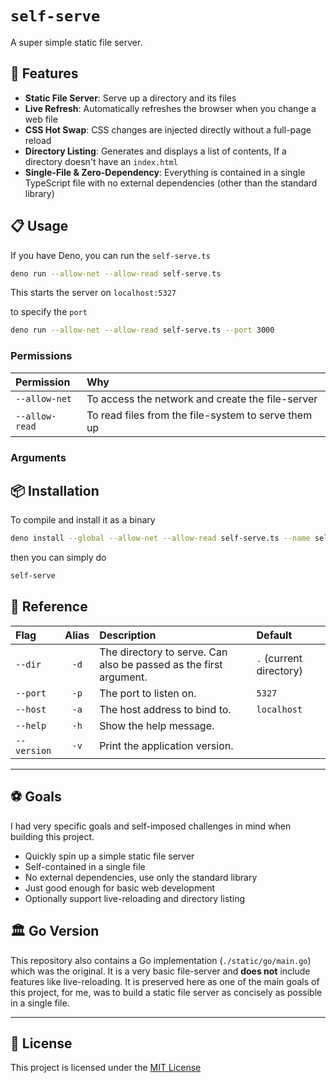 # `self-serve`

A super simple static file server.

## 🌟 Features

- **Static File Server**: Serve up a directory and its files
- **Live Refresh**: Automatically refreshes the browser when you change a web file
- **CSS Hot Swap**: CSS changes are injected directly without a full-page reload
- **Directory Listing**: Generates and displays a list of contents, If a directory doesn't have an `index.html`
- **Single-File & Zero-Dependency**: Everything is contained in a single TypeScript file with no external dependencies (other than the standard library)

## 📋 Usage

If you have Deno, you can run the `self-serve.ts`

```sh
deno run --allow-net --allow-read self-serve.ts
```

This starts the server on `localhost:5327`

to specify the `port`

```sh
deno run --allow-net --allow-read self-serve.ts --port 3000
```

### Permissions

| Permission     | Why                                                 |
| :------------- | :-------------------------------------------------- |
| `--allow-net`  | To access the network and create the file-server    |
| `--allow-read` | To read files from the file-system to serve them up |

### Arguments

## 📦 Installation

To compile and install it as a binary

```sh
deno install --global --allow-net --allow-read self-serve.ts --name self-serve 
```

then you can simply do

```sh
self-serve
```

## 📕 Reference

 | Flag        | Alias | Description                                                       | Default                 |
 | :---------- | :---: | :---------------------------------------------------------------- | :---------------------- |
 | `--dir`     | `-d`  | The directory to serve. Can also be passed as the first argument. | `.` (current directory) |
 | `--port`    | `-p`  | The port to listen on.                                            | `5327`                  |
 | `--host`    | `-a`  | The host address to bind to.                                      | `localhost`             |
 | `--help`    | `-h`  | Show the help message.                                            |                         |
 | `--version` | `-v`  | Print the application version.                                    |                         |

---

## ⚽ Goals

I had very specific goals and self-imposed challenges in mind when building this project.

- Quickly spin up a simple static file server
- Self-contained in a single file
- No external dependencies, use only the standard library
- Just good enough for basic web development
- Optionally support live-reloading and directory listing

## 🏛️ Go Version

This repository also contains a Go implementation (`./static/go/main.go`) which was the original. It is a very basic file-server and **does not** include features like live-reloading. It is preserved here as one of the main goals of this project, for me, was to build a static file server as concisely as possible in a single file.

---

## 📄 License

This project is licensed under the [MIT License](./LICENSE)
